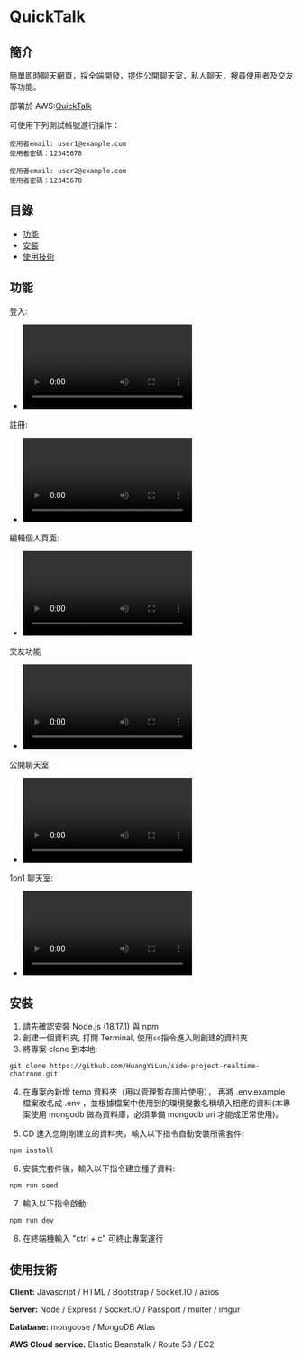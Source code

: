 # QuickTalk

## 簡介

簡單即時聊天網頁，採全端開發，提供公開聊天室，私人聊天，搜尋使用者及交友等功能。

部署於 AWS:[QuickTalk](https://www.quicktalk.xyz/)

可使用下列測試帳號進行操作：

```
使用者email: user1@example.com
使用者密碼：12345678
```
```
使用者email: user2@example.com
使用者密碼：12345678
```

## 目錄

- [功能](#功能)
- [安裝](#安裝)
- [使用技術](#使用技術)

## 功能

登入:
- <video src=https://github.com/HuangYiLun/side-project-realtime-chatroom/assets/38514183/615b58a4-d400-48a7-a668-1d60134ab5f5>
   Sorry, your browser doesn't support embedded videos.
</video>

註冊:
- <video src=https://github.com/HuangYiLun/side-project-realtime-chatroom/assets/38514183/caf26257-9ae7-4625-9937-9f88cf5497e3>
   Sorry, your browser doesn't support embedded videos.
</video>

編輯個人頁面:
- <video src=https://github.com/HuangYiLun/side-project-realtime-chatroom/assets/38514183/ffe8d6a5-bf42-41de-8543-92dcf9c4188f>
   Sorry, your browser doesn't support embedded videos.
</video>

交友功能
- <video src=https://github.com/HuangYiLun/side-project-realtime-chatroom/assets/38514183/aa0528e1-41a6-47b1-a9dc-911e1d6102db>
   Sorry, your browser doesn't support embedded videos.
</video>

公開聊天室:
- <video src=https://github.com/HuangYiLun/side-project-realtime-chatroom/assets/38514183/0377bc59-1e34-4b90-8284-8ad9e9baa0db>
   Sorry, your browser doesn't support embedded videos.
</video>

1on1 聊天室:
- <video src=https://github.com/HuangYiLun/side-project-realtime-chatroom/assets/38514183/5923a2eb-04ec-493c-8838-3fda84614300>
   Sorry, your browser doesn't support embedded videos.
</video>

## 安裝

1. 請先確認安裝 Node.js (18.17.1) 與 npm
2. 創建一個資料夾, 打開 Terminal, 使用`cd`指令進入剛創建的資料夾
3. 將專案 clone 到本地:

```
git clone https://github.com/HuangYiLun/side-project-realtime-chatroom.git
```

4. 在專案內新增 temp 資料夾（用以管理暫存圖片使用）， 再將 .env.example 檔案改名成 .env ，並根據檔案中使用到的環境變數名稱填入相應的資料(本專案使用 mongodb 做為資料庫，必須準備 mongodb uri 才能成正常使用)。

5. CD 進入您剛剛建立的資料夾，輸入以下指令自動安裝所需套件:

```
npm install
```

6. 安裝完套件後，輸入以下指令建立種子資料:

```
npm run seed
```

7. 輸入以下指令啟動:

```
npm run dev
```

8. 在終端機輸入 "ctrl + c" 可終止專案運行

## 使用技術
**Client:**  Javascript / HTML / Bootstrap / Socket.IO / axios

**Server:** Node / Express / Socket.IO / Passport / multer / imgur

**Database:** mongoose / MongoDB Atlas

**AWS Cloud service:** Elastic Beanstalk / Route 53 / EC2
